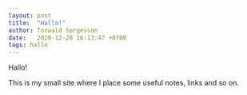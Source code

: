 ```yaml
---
layout: post
title:  "Hallo!"
author: Torwald Sergesson
date:   2020-12-28 16:13:47 +0700
tags: hallo
---
```


Hallo! 

This is my small site where I place some useful notes, links and so on.

